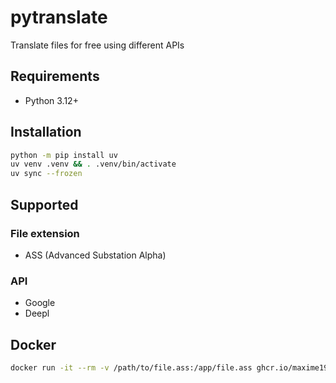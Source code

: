 # pytranslate

Translate files for free using different APIs

## Requirements

- Python 3.12+

## Installation

```bash
python -m pip install uv
uv venv .venv && . .venv/bin/activate
uv sync --frozen
```

## Supported
### File extension
- ASS (Advanced Substation Alpha)

### API

- Google
- Deepl

## Docker

```bash
docker run -it --rm -v /path/to/file.ass:/app/file.ass ghcr.io/maxime1907/pytranslate:master
```
